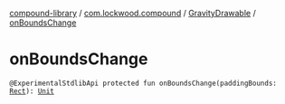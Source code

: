 [compound-library](../../index.md) / [com.lockwood.compound](../index.md) / [GravityDrawable](index.md) / [onBoundsChange](./on-bounds-change.md)

# onBoundsChange

`@ExperimentalStdlibApi protected fun onBoundsChange(paddingBounds: `[`Rect`](https://developer.android.com/reference/android/graphics/Rect.html)`): `[`Unit`](https://kotlinlang.org/api/latest/jvm/stdlib/kotlin/-unit/index.html)